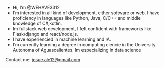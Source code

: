 - Hi, I’m @WEHAVE3312
- I’m interested in all kind of development, either software or web. I have proficiency in languages like Python, Java, C/C++ and middle knowledge of C#,kotlin.
- Im fullstack web development, I felt confident with frameworks like Flask/django and react/node.js.
- I have experiencied in machine learning and IA.
- I’m currently learning a degree in computing ciencie in the University Autonoma of Aguascalientes. Im especializing in data science

Contact me: josue.ale12@gmail.com

<!---
WEHAVE3312/WEHAVE3312 is a ✨ special ✨ repository because its `README.md` (this file) appears on your GitHub profile.
You can click the Preview link to take a look at your changes.
--->
